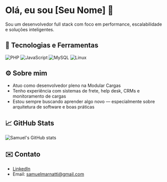 # Olá, eu sou [Seu Nome] 👋

Sou um desenvolvedor full stack com foco em performance, escalabilidade e soluções inteligentes.

## 🚀 Tecnologias e Ferramentas
![PHP](https://img.shields.io/badge/-PHP-777BB4?style=flat&logo=php&logoColor=white)
![JavaScript](https://img.shields.io/badge/-JavaScript-F7DF1E?style=flat&logo=javascript&logoColor=black)
![MySQL](https://img.shields.io/badge/-MySQL-4479A1?style=flat&logo=mysql&logoColor=white)
![Linux](https://img.shields.io/badge/-Linux-FCC624?style=flat&logo=linux&logoColor=black)

## ⚙️ Sobre mim
- Atuo como desenvolvedor pleno na Modular Cargas
- Tenho experiência com sistemas de frete, help desk, CRMs e monitoramento de cargas
- Estou sempre buscando aprender algo novo — especialmente sobre arquitetura de software e boas práticas

## 📈 GitHub Stats
![Samuel's GitHub stats](https://github-readme-stats.vercel.app/api?username=samuelmarnatti&show_icons=true&theme=dracula)

## ✉️ Contato
- [LinkedIn]([https://linkedin.com/in/seu-usuario](https://www.linkedin.com/in/samuel-oliveira-marnatti-250799a5/))
- Email: samuelmarnatti@gmail.com
